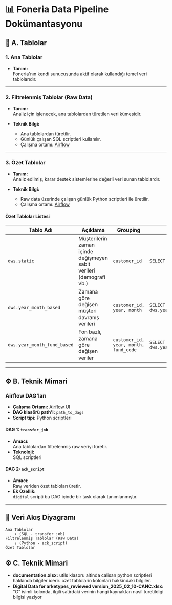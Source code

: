 # 📊 Foneria Data Pipeline Dokümantasyonu

## 📁 A. Tablolar

### 1. Ana Tablolar

- **Tanım:**  
  Foneria'nın kendi sunucusunda aktif olarak kullandığı temel veri tablolarıdır.

---

### 2. Filtrelenmiş Tablolar (Raw Data)

- **Tanım:**  
  Analiz için işlenecek, ana tablolardan türetilen veri kümesidir.

- **Teknik Bilgi:**  
  - Ana tablolardan türetilir.
  - Günlük çalışan SQL scriptleri kullanılır.
  - Çalışma ortamı: [Airflow](https://airflow.foneria.com.tr/home)

---

### 3. Özet Tablolar

- **Tanım:**  
  Analiz edilmiş, karar destek sistemlerine değerli veri sunan tablolardır.

- **Teknik Bilgi:**  
  - Raw data üzerinde çalışan günlük Python scriptleri ile üretilir.
  - Çalışma ortamı: [Airflow](https://airflow.foneria.com.tr/home)

#### Özet Tablolar Listesi

| Tablo Adı | Açıklama | Grouping | Örnek SQL |
|-----------|----------|----------|-----------|
| `dws.static` | Müşterilerin zaman içinde değişmeyen sabit verileri (demografi vb.) | `customer_id` | `SELECT * FROM dws.static;` |
| `dws.year_month_based` | Zamana göre değişen müşteri davranış verileri | `customer_id, year, month` | `SELECT * FROM dws.year_month_based;` |
| `dws.year_month_fund_based` | Fon bazlı, zamana göre değişen veriler | `customer_id, year, month, fund_code` | `SELECT * FROM dws.year_month_fund_based;` |

---

## ⚙️ B. Teknik Mimari

### Airflow DAG'ları

- **Çalışma Ortamı:** [Airflow UI]([http://airflow.com](https://airflow.foneria.com.tr/home))
- **DAG klasörü path'i:** `path_to_dags`
- **Script tipi:** Python scriptleri

#### DAG 1: `transfer_job`

- **Amacı:**  
  Ana tablolardan filtrelenmiş raw veriyi türetir.
- **Teknoloji:**  
  SQL scriptleri

#### DAG 2: `ack_script`

- **Amacı:**  
  Raw veriden özet tabloları üretir.
- **Ek Özellik:**  
  `digital` scripti bu DAG içinde bir task olarak tanımlanmıştır.

---

## 🔄 Veri Akış Diyagramı

```text
Ana Tablolar
    ↓ (SQL - transfer_job)
Filtrelenmiş Tablolar (Raw Data)
    ↓ (Python - ack_script)
Özet Tablolar
```

## ⚙️ C. Teknik Mimari
- **documentation.xlsx:**
  utils klasoru altinda calisan python scriptleri hakkinda bilgiler icerir. ozet tablolarin kolonlari hakkindaki bilgiler.
- **Digital Data for arketypes_reviewed version_2025_02_10-CANC.xlsx:**
  "G" isimli kolonda, ilgili satirdaki verinin hangi kaynaktan nasil turetildigi bilgisi yaziyor
